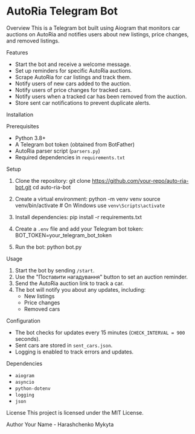 # AutoRia Telegram Bot

Overview
This is a Telegram bot built using Aiogram that monitors car auctions on AutoRia and notifies users about new listings, price changes, and removed listings.

Features
- Start the bot and receive a welcome message.
- Set up reminders for specific AutoRia auctions.
- Scrape AutoRia for car listings and track them.
- Notify users of new cars added to the auction.
- Notify users of price changes for tracked cars.
- Notify users when a tracked car has been removed from the auction.
- Store sent car notifications to prevent duplicate alerts.

Installation

Prerequisites
- Python 3.8+
- A Telegram bot token (obtained from BotFather)
- AutoRia parser script (`parsers.py`)
- Required dependencies in `requirements.txt`

Setup
1. Clone the repository:
   git clone https://github.com/your-repo/auto-ria-bot.git
   cd auto-ria-bot

2. Create a virtual environment:
   python -m venv venv
   source venv/bin/activate  # On Windows use `venv\Scripts\activate`

3. Install dependencies:
   pip install -r requirements.txt

4. Create a `.env` file and add your Telegram bot token:
   BOT_TOKEN=your_telegram_bot_token

5. Run the bot:
   python bot.py

Usage
1. Start the bot by sending `/start`.
2. Use the "Поставити нагадування" button to set an auction reminder.
3. Send the AutoRia auction link to track a car.
4. The bot will notify you about any updates, including:
   - New listings
   - Price changes
   - Removed cars

Configuration
- The bot checks for updates every 15 minutes (`CHECK_INTERVAL = 900` seconds).
- Sent cars are stored in `sent_cars.json`.
- Logging is enabled to track errors and updates.

Dependencies
- `aiogram`
- `asyncio`
- `python-dotenv`
- `logging`
- `json`

License
This project is licensed under the MIT License.

Author
Your Name - Harashchenko Mykyta

